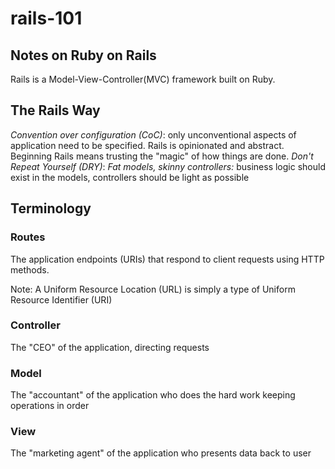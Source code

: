 # rails-101
## Notes on Ruby on Rails

Rails is a Model-View-Controller(MVC) framework built on Ruby.

## The Rails Way
*Convention over configuration (CoC)*: only unconventional aspects of application need to be specified. Rails is opinionated and abstract. Beginning Rails means trusting the "magic" of how things are done.
*Don't Repeat Yourself (DRY)*: 
*Fat models, skinny controllers:* business logic should exist in the models, controllers should be light as possible

## Terminology

### Routes
The application endpoints (URIs) that respond to client requests using HTTP methods.

Note: A Uniform Resource Location (URL) is simply a type of Uniform Resource Identifier (URI)

### Controller
The "CEO" of the application, directing requests

### Model
The "accountant" of the application who does the hard work keeping operations in order

### View
The "marketing agent" of the application who presents data back to user
